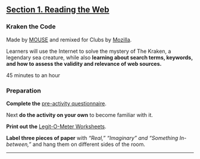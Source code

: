 ## [Section 1. Reading the Web](http://mozilla.github.io/webmaker-curriculum/WebLiteracyBasics-I/)

### Kraken the Code

Made by [MOUSE](http://mouse.org/) and remixed for Clubs by [Mozilla](https://webmaker.org/mentor).

Learners will use the Internet to solve the mystery of The Kraken, a legendary sea creature, while also **learning about search terms, keywords, and how to assess the validity and relevance of web sources.**

45 minutes to an hour
                    
### Preparation

**Complete the** [pre-activity questionnaire](http://goo.gl/forms/Uua6yKIy5E).

Next **do the activity on your own** to become familiar with it.

**Print out the** [Legit-O-Meter Worksheets](https://docs.google.com/a/zythepsary.com/file/d/0B1vyNnSVEMIDbDVLX1E4ZXRmclE/edit).

**Label three pieces of paper** with *“Real,” “Imaginary” and “Something In-between,”* and hang them on different sides of the room.

---